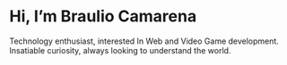 # Hi, I’m Braulio Camarena

Technology enthusiast, interested In Web and Video Game development. Insatiable curiosity, always looking to understand the world.


